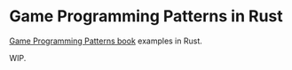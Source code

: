 # Game Programming Patterns in Rust
[Game Programming Patterns book](http://gameprogrammingpatterns.com) examples in Rust.

WIP.
